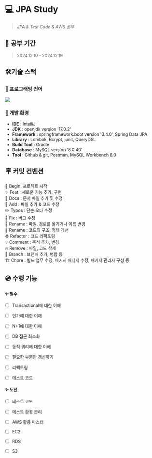 # 💻 JPA Study

>_JPA & Test Code & AWS 공부_

## 🚀 공부 기간

> 2024.12.10 - 2024.12.19

## 🛠️기술 스택

### 🌱 프로그래밍 언어

<img src="https://img.shields.io/badge/java-007396?style=for-the-badge&logo=java&logoColor=white">

### 🌱 개발 환경

- **IDE** : IntelliJ
- **JDK** : openjdk version '17.0.2'
- **Framework** : springframework.boot version '3.4.0', Spring Data JPA
- **Library** : Lombok, Bcrypt, junit, QueryDSL
- **Build Tool** : Gradle
- **Database** : MySQL version '8.0.40'
- **Tool** : Github & git, Postman, MySQL Workbench 8.0

## 🪧 커밋 컨벤션

🎉 Begin: 프로젝트 시작 <br>
✨ Feat : 새로운 기능 추가, 구현<br>
📝 Docs : 문서 파일 추가 및 수정<br>
🔧 Add :  파일 추가 & 코드 수정<br>
✏️ Typos : 단순 오타 수정<br>
🐛 Fix : 버그 수정<br>
🚚 Rename : 파일, 경로를 옮기거나 이름 변경<br>
🎨 Rename : 코드의 구조, 형태 개선<br>
♻️ Refactor : 코드 리팩토링<br>
💡 Comment : 주석 추가, 변경<br>
🔥 Remove : 파일, 코드 삭제<br>
🔀 Branch : 브랜치 추가, 병합 등<br>
🏗️ Chore : 빌드 업무 수정, 패키지 매니저 수정, 패키지 관리자 구성 등

## 💿 수행 기능

#### **✨ 필수**

- [ ] Transactional에 대한 이해 

- [ ] 인가에 대한 이해

- [ ] N+1에 대한 이해

- [ ] DB 접근 최소화

- [ ] 동적 쿼리에 대한 이해

- [ ] 필요한 부분만 갱신하기

- [ ] 리팩토링

- [ ] 테스트 코드


#### **✨ 도전**

- [ ] 테스트 코드

- [ ] 테스트 환경 분리

- [ ] AWS 활용 마스터

- [ ] EC2

- [ ] RDS

- [ ] S3
